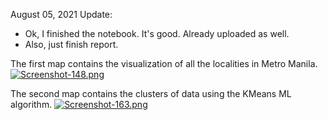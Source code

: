 August 05, 2021 Update:
- Ok, I finished the notebook. It's good. Already uploaded as well.
- Also, just finish report.

The first map contains the visualization of all the localities in Metro Manila.
[![Screenshot-148.png](https://i.postimg.cc/BZz88D3G/Screenshot-148.png)](https://postimg.cc/5jw9TXjP)

The second map contains the clusters of data using the KMeans ML algorithm.
[![Screenshot-163.png](https://i.postimg.cc/V6rJ4L9h/Screenshot-163.png)](https://postimg.cc/dkFQVFxR)
